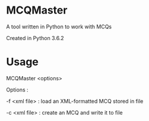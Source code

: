 # MCQMaster
A tool written in Python to work with MCQs

Created in Python 3.6.2

# Usage
MCQMaster \<options\>

Options :

  -f \<xml file\> : load an XML-formatted MCQ stored in file
  
  -c \<xml file\> : create an MCQ and write it to file
